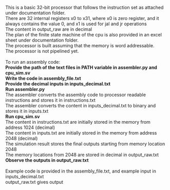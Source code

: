 This is a basic 32-bit processor that follows the instruction set as attached under documentation folder. <br />
There are 32 internal registers x0 to x31, where x0 is zero register, and it always contains the value 0, and x1 is used for jal and jr operations <br />
The content in output_raw are in decimal <br />
The plan of the finite state machine of the cpu is also provided in an excel sheet under documentation folder. <br />
The processor is built assuming that the memory is word addressable. <br />
The processor is not pipelined yet. <br />
<br />
To run an assembly code: <br />
  **Provide the path of the text files in PATH variable in assembler.py and cpu_sim.sv** <br />
  **Write the code in assembly_file.txt** <br />
  **Provide the decimal inputs in inputs_decimal.txt** <br />
  **Run assembler.py** <br />
    The assembler converts the assembly code to processor readable instructions and stores it in instructions.txt <br />
    The assembler converts the content in inputs_decimal.txt to binary and stores it in inputs.txt <br />
  **Run cpu_sim.sv** <br />
    The content in instructions.txt are initially stored in the memory from address 1024 (decimal) <br />
    The content in inputs.txt are initially stored in the memory from address 2048 (decimal) <br />
    The simulation result stores the final outputs starting from memory location 2048 <br />
    The memory locations from 2048 are stored in decimal in output_raw.txt <br />
  **Observe the outputs in output_raw.txt** <br />
<br />
Example code is provided in the assembly_file.txt, and example input in inputs_decimal.txt <br />
output_raw.txt gives output <br />

